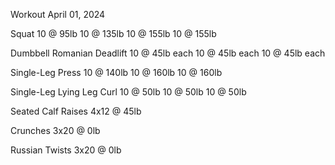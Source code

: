 Workout April 01, 2024

Squat
10 @ 95lb
10 @ 135lb
10 @ 155lb
10 @ 155lb

Dumbbell Romanian Deadlift
10 @ 45lb each
10 @ 45lb each
10 @ 45lb each

Single-Leg Press
10 @ 140lb
10 @ 160lb
10 @ 160lb

Single-Leg Lying Leg Curl
10 @ 50lb
10 @ 50lb
10 @ 50lb

Seated Calf Raises
4x12 @ 45lb 

Crunches
3x20 @ 0lb

Russian Twists
3x20 @ 0lb